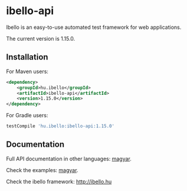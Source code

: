 # ibello-api
Ibello is an easy-to-use automated test framework for web applications.

The current version is 1.15.0.

## Installation

For Maven users:

```xml
<dependency>
    <groupId>hu.ibello</groupId>
    <artifactId>ibello-api</artifactId>
    <version>1.15.0</version>
</dependency>
```

For Gradle users:

```groovy
testCompile 'hu.ibello:ibello-api:1.15.0'
```

## Documentation

Full API documentation in other languages: [magyar](documentation/API.hu.md).

Check the examples: [magyar](documentation/EXAMPLES.hu.md).

Check the ibello framework: http://ibello.hu


